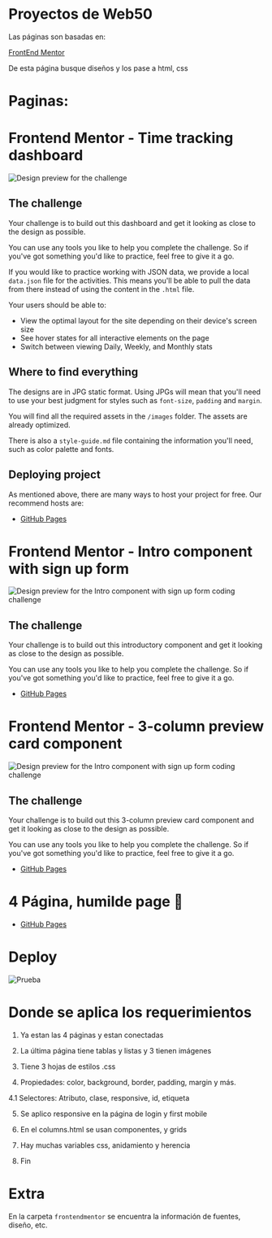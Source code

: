 # Proyectos de Web50

Las páginas son basadas en:

[FrontEnd Mentor](https://www.frontendmentor.io/)

De esta página busque diseños y los pase a html, css

# Paginas:

# Frontend Mentor - Time tracking dashboard

![Design preview for the challenge](https://pset0.miguel2351.me/frontendmentor/time-tracking-dashboard-main/design/desktop-preview.jpg)

## The challenge

Your challenge is to build out this dashboard and get it looking as close to the design as possible.

You can use any tools you like to help you complete the challenge. So if you've got something you'd like to practice, feel free to give it a go.

If you would like to practice working with JSON data, we provide a local `data.json` file for the activities. This means you'll be able to pull the data from there instead of using the content in the `.html` file.

Your users should be able to:

- View the optimal layout for the site depending on their device's screen size
- See hover states for all interactive elements on the page
- Switch between viewing Daily, Weekly, and Monthly stats

## Where to find everything

The designs are in JPG static format. Using JPGs will mean that you'll need to use your best judgment for styles such as `font-size`, `padding` and `margin`. 

You will find all the required assets in the `/images` folder. The assets are already optimized.

There is also a `style-guide.md` file containing the information you'll need, such as color palette and fonts.


## Deploying project

As mentioned above, there are many ways to host your project for free. Our recommend hosts are:

- [GitHub Pages](https://pset0.miguel2351.me/pages/)

# Frontend Mentor - Intro component with sign up form

![Design preview for the Intro component with sign up form coding challenge](https://pset0.miguel2351.me/frontendmentor/intro-component-with-signup-form-master/design/desktop-preview.jpg)


## The challenge 

Your challenge is to build out this introductory component and get it looking as close to the design as possible.

You can use any tools you like to help you complete the challenge. So if you've got something you'd like to practice, feel free to give it a go.

- [GitHub Pages](https://pset0.miguel2351.me/pages/login.html)

# Frontend Mentor - 3-column preview card component

![Design preview for the Intro component with sign up form coding challenge](https://pset0.miguel2351.me/frontendmentor/3-column-preview-card-component-main/design/desktop-preview.jpg)

## The challenge

Your challenge is to build out this 3-column preview card component and get it looking as close to the design as possible.

You can use any tools you like to help you complete the challenge. So if you've got something you'd like to practice, feel free to give it a go.

- [GitHub Pages](https://pset0.miguel2351.me/pages/column.html)


# 4 Página, humilde page 🥑

- [GitHub Pages](https://pset0.miguel2351.me/pages/ultima.html)

# Deploy

![Prueba](https://pset0.miguel2351.me/frontendmentor/pages.png)

# Donde se aplica los requerimientos

1. Ya estan las 4 páginas y estan conectadas

2. La última página tiene tablas y listas y 3 tienen imágenes

3. Tiene 3 hojas de estilos .css

4. Propiedades: color, background, border, padding, margin y más.

4.1 Selectores: Atributo, clase, responsive, id, etiqueta

5. Se aplico responsive en la página de login y first mobile

6. En el columns.html se usan componentes, y grids

7. Hay muchas variables css, anidamiento y herencia

8. Fin

# Extra

En la carpeta `frontendmentor` se encuentra la información de fuentes, diseño, etc.
